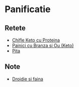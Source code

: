 # Panificatie

## Retete

* [Chifle Keto cu Proteina](./chifle-keto-proteina)
* [Painici cu Branza si Ou (Keto)](./painici-cu-branza-si-ou-keto)
* [Pita](./pita)

[//]: # "* [Chifle Bavareze](./chifle-bavareze)"
[//]: # "* [Chifle Burger](./chifle-burger)"
[//]: # "* [Covrigi](./covrigi)"
[//]: # "* [Paine alba](./paine-alba)"


## Note

* [Drojdie si faina](./drojdie-si-faina)

[//]: # "* [Aluatul](./aluatul)"
[//]: # "* [Note Generale](./note-generale)"